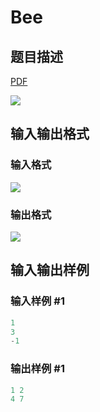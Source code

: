 # Bee

## 题目描述

[problemUrl]: https://uva.onlinejudge.org/index.php?option=com_onlinejudge&Itemid=8&category=22&page=show_problem&problem=1941

[PDF](https://uva.onlinejudge.org/external/110/p11000.pdf)

![](https://cdn.luogu.com.cn/upload/vjudge_pic/UVA11000/de38df8fd759f668f6cadbea30ccd92f95101df4.png)

## 输入输出格式

### 输入格式

![](https://cdn.luogu.com.cn/upload/vjudge_pic/UVA11000/624ac3cedf54bb85427ad46e964c7e70d7d3f167.png)

### 输出格式

![](https://cdn.luogu.com.cn/upload/vjudge_pic/UVA11000/acfe3ada2fa401392349398ebdf788204cae6fb5.png)

## 输入输出样例

### 输入样例 #1

```cpp
1
3
-1
```


### 输出样例 #1

```cpp
1 2
4 7
```


